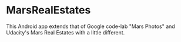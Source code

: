 # MarsRealEstates
This Android app extends that of Google code-lab "Mars Photos" and Udacity's Mars Real Estates with a little different.
